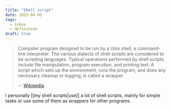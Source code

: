 ```yaml
---
title: "Shell script"
date: 2023-04-02
tags:
  - inbox
  - definition
draft: true
---
```


> Computer program designed to be run by a Unix shell, a command-line
> interpreter. The various dialects of shell scripts are considered to be
> scripting languages. Typical operations performed by shell scripts include
> file manipulation, program execution, and printing text. A script which sets
> up the environment, runs the program, and does any necessary cleanup or
> logging, is called a wrapper.
>
> -- [Wikipedia](https://en.wikipedia.org/wiki/Shell_script)

I personally [[my shell scripts|use]] a lot of shell scripts,
mainly for simple tasks or use some of them as wrappers for other programs.
